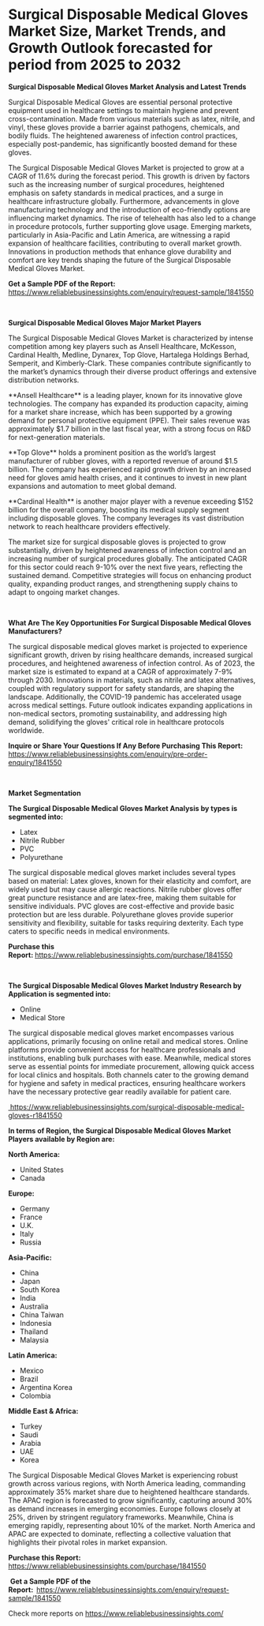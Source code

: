 <p><h1>Surgical Disposable Medical Gloves Market Size, Market Trends, and Growth Outlook forecasted for period from 2025 to 2032</h1></p><p><strong>Surgical Disposable Medical Gloves Market Analysis and Latest Trends</strong></p>
<p><p>Surgical Disposable Medical Gloves are essential personal protective equipment used in healthcare settings to maintain hygiene and prevent cross-contamination. Made from various materials such as latex, nitrile, and vinyl, these gloves provide a barrier against pathogens, chemicals, and bodily fluids. The heightened awareness of infection control practices, especially post-pandemic, has significantly boosted demand for these gloves.</p><p>The Surgical Disposable Medical Gloves Market is projected to grow at a CAGR of 11.6% during the forecast period. This growth is driven by factors such as the increasing number of surgical procedures, heightened emphasis on safety standards in medical practices, and a surge in healthcare infrastructure globally. Furthermore, advancements in glove manufacturing technology and the introduction of eco-friendly options are influencing market dynamics. The rise of telehealth has also led to a change in procedure protocols, further supporting glove usage. Emerging markets, particularly in Asia-Pacific and Latin America, are witnessing a rapid expansion of healthcare facilities, contributing to overall market growth. Innovations in production methods that enhance glove durability and comfort are key trends shaping the future of the Surgical Disposable Medical Gloves Market.</p></p>
<p><strong>Get a Sample PDF of the Report:&nbsp;</strong> <a href="https://www.reliablebusinessinsights.com/enquiry/request-sample/1841550?utm_campaign=2395&utm_medium=2&utm_source=Github&utm_content=ia&utm_term=05032025&utm_id=surgical-disposable-medical-gloves">https://www.reliablebusinessinsights.com/enquiry/request-sample/1841550</a></p>
<p>&nbsp;</p>
<p><strong>Surgical Disposable Medical Gloves Major Market Players</strong></p>
<p><p>The Surgical Disposable Medical Gloves Market is characterized by intense competition among key players such as Ansell Healthcare, McKesson, Cardinal Health, Medline, Dynarex, Top Glove, Hartalega Holdings Berhad, Semperit, and Kimberly-Clark. These companies contribute significantly to the market’s dynamics through their diverse product offerings and extensive distribution networks.</p><p>**Ansell Healthcare** is a leading player, known for its innovative glove technologies. The company has expanded its production capacity, aiming for a market share increase, which has been supported by a growing demand for personal protective equipment (PPE). Their sales revenue was approximately $1.7 billion in the last fiscal year, with a strong focus on R&D for next-generation materials.</p><p>**Top Glove** holds a prominent position as the world’s largest manufacturer of rubber gloves, with a reported revenue of around $1.5 billion. The company has experienced rapid growth driven by an increased need for gloves amid health crises, and it continues to invest in new plant expansions and automation to meet global demand.</p><p>**Cardinal Health** is another major player with a revenue exceeding $152 billion for the overall company, boosting its medical supply segment including disposable gloves. The company leverages its vast distribution network to reach healthcare providers effectively.</p><p>The market size for surgical disposable gloves is projected to grow substantially, driven by heightened awareness of infection control and an increasing number of surgical procedures globally. The anticipated CAGR for this sector could reach 9-10% over the next five years, reflecting the sustained demand. Competitive strategies will focus on enhancing product quality, expanding product ranges, and strengthening supply chains to adapt to ongoing market changes.</p></p>
<p>&nbsp;</p>
<p><strong>What Are The Key Opportunities For Surgical Disposable Medical Gloves Manufacturers?</strong></p>
<p><p>The surgical disposable medical gloves market is projected to experience significant growth, driven by rising healthcare demands, increased surgical procedures, and heightened awareness of infection control. As of 2023, the market size is estimated to expand at a CAGR of approximately 7-9% through 2030. Innovations in materials, such as nitrile and latex alternatives, coupled with regulatory support for safety standards, are shaping the landscape. Additionally, the COVID-19 pandemic has accelerated usage across medical settings. Future outlook indicates expanding applications in non-medical sectors, promoting sustainability, and addressing high demand, solidifying the gloves' critical role in healthcare protocols worldwide.</p></p>
<p><strong>Inquire or Share Your Questions If Any Before Purchasing This Report:</strong> <a href="https://www.reliablebusinessinsights.com/enquiry/pre-order-enquiry/1841550?utm_campaign=2395&utm_medium=2&utm_source=Github&utm_content=ia&utm_term=05032025&utm_id=surgical-disposable-medical-gloves">https://www.reliablebusinessinsights.com/enquiry/pre-order-enquiry/1841550</a></p>
<p>&nbsp;</p>
<p><strong>Market Segmentation</strong></p>
<p><strong>The Surgical Disposable Medical Gloves Market Analysis by types is segmented into:</strong></p>
<p><ul><li>Latex</li><li>Nitrile Rubber</li><li>PVC</li><li>Polyurethane</li></ul></p>
<p><p>The surgical disposable medical gloves market includes several types based on material: Latex gloves, known for their elasticity and comfort, are widely used but may cause allergic reactions. Nitrile rubber gloves offer great puncture resistance and are latex-free, making them suitable for sensitive individuals. PVC gloves are cost-effective and provide basic protection but are less durable. Polyurethane gloves provide superior sensitivity and flexibility, suitable for tasks requiring dexterity. Each type caters to specific needs in medical environments.</p></p>
<p><strong>Purchase this Report:&nbsp;</strong><a href="https://www.reliablebusinessinsights.com/purchase/1841550?utm_campaign=2395&utm_medium=2&utm_source=Github&utm_content=ia&utm_term=05032025&utm_id=surgical-disposable-medical-gloves">https://www.reliablebusinessinsights.com/purchase/1841550</a></p>
<p>&nbsp;</p>
<p><strong>The Surgical Disposable Medical Gloves Market Industry Research by Application is segmented into:</strong></p>
<p><ul><li>Online</li><li>Medical Store</li></ul></p>
<p><p>The surgical disposable medical gloves market encompasses various applications, primarily focusing on online retail and medical stores. Online platforms provide convenient access for healthcare professionals and institutions, enabling bulk purchases with ease. Meanwhile, medical stores serve as essential points for immediate procurement, allowing quick access for local clinics and hospitals. Both channels cater to the growing demand for hygiene and safety in medical practices, ensuring healthcare workers have the necessary protective gear readily available for patient care.</p></p>
<p><a href="https://www.reliablebusinessinsights.com/surgical-disposable-medical-gloves-r1841550?utm_campaign=2395&utm_medium=2&utm_source=Github&utm_content=ia&utm_term=05032025&utm_id=surgical-disposable-medical-gloves">&nbsp;https://www.reliablebusinessinsights.com/surgical-disposable-medical-gloves-r1841550</a></p>
<p><strong>In terms of Region, the Surgical Disposable Medical Gloves Market Players available by Region are:</strong></p>
<p>
    <p> <strong> North America: </strong>
        <ul>
            <li>United States</li>
            <li>Canada</li>
        </ul>
        </p> 
    <p> <strong> Europe: </strong>
        <ul>
            <li>Germany</li>
            <li>France</li>
            <li>U.K.</li>
            <li>Italy</li>
            <li>Russia</li>
        </ul>
        </p> 
    <p> <strong> Asia-Pacific: </strong>
        <ul>
            <li>China</li>
            <li>Japan</li>
            <li>South Korea</li>
            <li>India</li>
            <li>Australia</li>
            <li>China Taiwan</li>
            <li>Indonesia</li>
            <li>Thailand</li>
            <li>Malaysia</li>
        </ul>
        </p> 
    <p> <strong> Latin America: </strong>
        <ul>
            <li>Mexico</li>
            <li>Brazil</li>
            <li>Argentina Korea</li>
            <li>Colombia</li>
        </ul>
        </p> 
    <p> <strong> Middle East & Africa: </strong>
        <ul>
            <li>Turkey</li>
            <li>Saudi</li>
            <li>Arabia</li>
            <li>UAE</li>
            <li>Korea</li>
        </ul>
    </p>
    </p>
<p><p>The Surgical Disposable Medical Gloves Market is experiencing robust growth across various regions, with North America leading, commanding approximately 35% market share due to heightened healthcare standards. The APAC region is forecasted to grow significantly, capturing around 30% as demand increases in emerging economies. Europe follows closely at 25%, driven by stringent regulatory frameworks. Meanwhile, China is emerging rapidly, representing about 10% of the market. North America and APAC are expected to dominate, reflecting a collective valuation that highlights their pivotal roles in market expansion.</p></p>
<p><strong>Purchase this Report: </strong><a href="https://www.reliablebusinessinsights.com/purchase/1841550?utm_campaign=2395&utm_medium=2&utm_source=Github&utm_content=ia&utm_term=05032025&utm_id=surgical-disposable-medical-gloves">https://www.reliablebusinessinsights.com/purchase/1841550</a></p>
<p>&nbsp;<strong>Get a Sample PDF of the Report:&nbsp;&nbsp;</strong><a href="https://www.reliablebusinessinsights.com/enquiry/request-sample/1841550?utm_campaign=2395&utm_medium=2&utm_source=Github&utm_content=ia&utm_term=05032025&utm_id=surgical-disposable-medical-gloves">https://www.reliablebusinessinsights.com/enquiry/request-sample/1841550</a></p>
<p><strong></strong></p>
<p>Check more reports on <a href="https://www.reliablebusinessinsights.com/?utm_campaign=2395&utm_medium=2&utm_source=Github&utm_content=ia&utm_term=05032025&utm_id=surgical-disposable-medical-gloves">https://www.reliablebusinessinsights.com/</a></p>